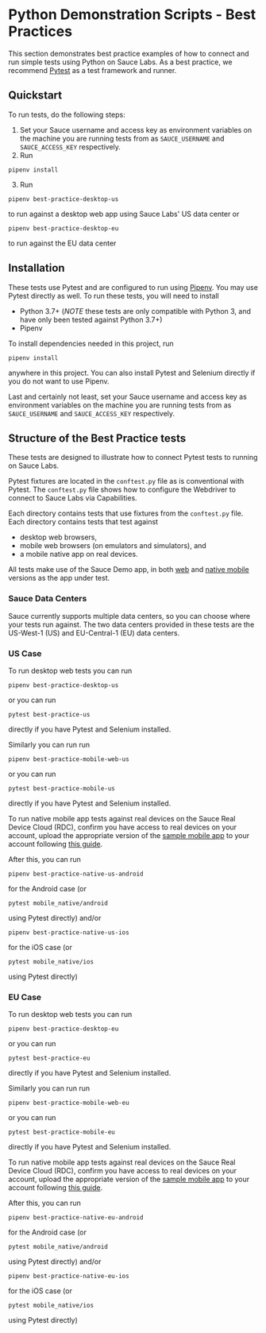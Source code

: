 # Python Demonstration Scripts - Best Practices

This section demonstrates best practice examples of how to connect and run simple tests using Python on Sauce Labs. As a best practice, we recommend [Pytest](http://pytest.org) as a test framework and runner.

## Quickstart

To run tests, do the following steps:

1. Set your Sauce username and access key as environment variables on the machine you are running tests from as `SAUCE_USERNAME` and `SAUCE_ACCESS_KEY` respectively.
2. Run 
```
pipenv install
```
3. Run 
```
pipenv best-practice-desktop-us
``` 
to run against a desktop web app using Sauce Labs' US data center or 
```
pipenv best-practice-desktop-eu
```
to run against the EU data center

## Installation

These tests use Pytest and are configured to run using [Pipenv](https://pipenv.pypa.io/en/latest/). You may use Pytest directly as well. To run these tests, you will need to install

- Python 3.7+ (_NOTE_ these tests are only compatible with Python 3, and have only been tested against Python 3.7+)
- Pipenv

To install dependencies needed in this project, run 
```
pipenv install
``` 
anywhere in this project. You can also install Pytest and Selenium directly if you do not want to use Pipenv.

Last and certainly not least, set your Sauce username and access key as environment variables on the machine you are running tests from as `SAUCE_USERNAME` and `SAUCE_ACCESS_KEY` respectively.

## Structure of the Best Practice tests

These tests are designed to illustrate how to connect Pytest tests to running on Sauce Labs. 

Pytest fixtures are located in the `conftest.py` file as is conventional with Pytest. The `conftest.py` file shows how to configure the Webdriver to connect to Sauce Labs via Capabilities.

Each directory contains tests that use fixtures from the `conftest.py` file. Each directory contains tests that test against

- desktop web browsers,
- mobile web browsers (on emulators and simulators), and 
- a mobile native app on real devices.

All tests make use of the Sauce Demo app, in both [web](https://github.com/saucelabs/sample-app-web) and [native mobile](https://github.com/saucelabs/sample-app-mobile) versions as the app under test.


### Sauce Data Centers

Sauce currently supports multiple data centers, so you can choose where your tests run against. The two data centers provided in these tests are the US-West-1 (US) and EU-Central-1 (EU) data centers.


### US Case

To run desktop web tests you can run 
```
pipenv best-practice-desktop-us
``` 
or you can run 
```
pytest best-practice-us
``` 
directly if you have Pytest and Selenium installed. 

Similarly you can run run 
```
pipenv best-practice-mobile-web-us
``` 
or you can run 
```
pytest best-practice-mobile-us
```
directly if you have Pytest and Selenium installed.

To run native mobile app tests against real devices on the Sauce Real Device Cloud (RDC), confirm you have access to real devices on your account, upload the appropriate version of the [sample mobile app](https://github.com/saucelabs/sample-app-mobile/releases) to your account following [this guide](https://wiki.saucelabs.com/display/DOCS/Application+Storage#ApplicationStorage-WhatYou'llNeed).

After this, you can run 
```
pipenv best-practice-native-us-android
```
for the Android case (or 
```
pytest mobile_native/android
``` 
using Pytest directly) and/or 
```
pipenv best-practice-native-us-ios
``` 
for the iOS case (or 
```
pytest mobile_native/ios
``` 
using Pytest directly)

### EU Case

To run desktop web tests you can run 
```
pipenv best-practice-desktop-eu
``` 
or you can run 
```
pytest best-practice-eu
``` 
directly if you have Pytest and Selenium installed. 

Similarly you can run run 
```
pipenv best-practice-mobile-web-eu
``` 
or you can run 
```
pytest best-practice-mobile-eu
``` 
directly if you have Pytest and Selenium installed.

To run native mobile app tests against real devices on the Sauce Real Device Cloud (RDC), confirm you have access to real devices on your account, upload the appropriate version of the [sample mobile app](https://github.com/saucelabs/sample-app-mobile/releases) to your account following [this guide](https://wiki.saucelabs.com/display/DOCS/Application+Storage#ApplicationStorage-WhatYou'llNeed).

After this, you can run 
```
pipenv best-practice-native-eu-android
``` 
for the Android case (or 
```
pytest mobile_native/android
```
using Pytest directly) and/or 
```
pipenv best-practice-native-eu-ios
```
for the iOS case (or 
```
pytest mobile_native/ios
```
using Pytest directly)
